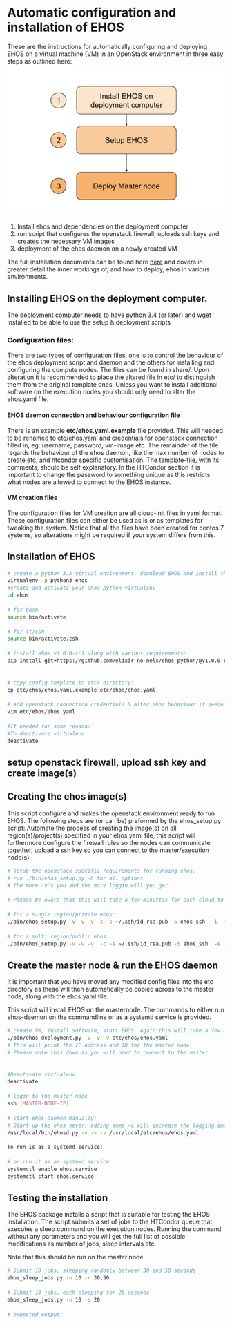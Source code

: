 # Automatic configuration and installation of EHOS

These are the instructions for automatically configuring and deploying
EHOS on a virtual machine (VM) in an OpenStack environment in three
easy steps as outlined here: ![Installation flow](ehos_simple_install_flow.png)

1) Install ehos and dependencies on the deployment computer
2) run script that configures the openstack firewall, uploads ssh keys and creates the necessary VM images
3) deployment of the ehos daemon on a newly created VM

The full installation documents can be found here
[here](installation_full.md) and covers in greater detail the inner
workings of, and how to deploy, ehos in various environments.

## Installing EHOS on the deployment computer.

The deployment computer needs to have python 3.4 (or later) and wget installed
to be able to use the setup & deployment scripts

### Configuration files:

There are two types of configuration files, one is to control the
behaviour of the ehos deployment script and daemon and the others for
installing and configuring the compute nodes. The files can be found
in share/. Upon alteration it is recommended to place the altered file
in etc/ to distinguish them from the original template ones. Unless
you want to install additional software on the execution nodes you
should only need to alter the ehos.yaml file.

#### EHOS daemon connection and behaviour configuration file

There is an example **etc/ehos.yaml.example** file provided. This will
needed to be renamed to etc/ehos.yaml and credentials for openstack
connection filled in, eg: username, password, vm-image etc. The
remainder of the file regards the behaviour of the ehos daemon, like
the max number of nodes to create etc, and htcondor specific
customisation. The template-file, with its comments, should be self
explanatory. In the HTCondor section it is important to change the
password to something unique as this restricts what nodes are allowed
to connect to the EHOS instance.


#### VM creation files

The configuration files for VM creation are all cloud-init files in
yaml format. These configuration files can either be used as is or as
templates for tweaking the system. Notice that all the files have been
created for centos 7 systems, so alterations might be required if your
system differs from this.

## Installation of  EHOS 

```bash
# create a python 3.X virtual environment, download EHOS and install the EHOS requirements.
virtualenv -p python3 ehos
#create and activate your ehos python virtualenv
cd ehos

# for bash
source bin/activate

# for (t)csh
source bin/activate.csh

# install ehos v1.0.0-rc1 along with various requirements:
pip install git+https://github.com/elixir-no-nels/ehos-python/@v1.0.0-rc1


# copy config template to etc/ directory:
cp etc/ehos/ehos.yaml.example etc/ehos/ehos.yaml

# add openstack connection credentials & alter ehos behaviour if needed.
vim etc/ehos/ehos.yaml

#If needed for some reason:
#To deactivate virtualenv:
deactivate
```


## setup openstack firewall, upload ssh key and create image(s)


## Creating the ehos image(s)

This script configure and makes the openstack environment ready to run EHOS.
The following steps are (or can be) preformed by the ehos_setup.py script: 
Automate the process of creating the image(s) on all
region(s)/project(s) specified in your ehos.yaml file, this script
will furthermore configure the firewall rules so the nodes can 
communicate together, upload a ssh key so you can connect to 
the master/execution node(s). 

```bash
# setup the openstack specific requirements for running ehos.
# run ./bin/ehos_setup.py -h for all options
# The more -v's you add the more loggin will you get.

# Please be aware that this will take a few minuttes for each cloud to be initialised 

# for a single region/private ehos:
./bin/ehos_setup.py -v -v -v -c -s ~/.ssh/id_rsa.pub -S ehos_ssh  -i -f ehos_firewall etc/ehos/ehos.yaml

# for a multi region/public ehos:
./bin/ehos_setup.py -v -v -v  -c -s ~/.ssh/id_rsa.pub -S ehos_ssh  -e -f ehos_firewall etc/ehos/ehos.yaml

```



## Create the master node & run the EHOS daemon

It is important that you have moved any modified config files into the
etc directory as these will then automatically be copied across to the
master node, along with the ehos.yaml file.

This script will install EHOS on the masternode. The commands to either 
run ehos-daemon on the commandline or as a systemd service is provided.


```bash
# create VM, install software, start EHOS. Again this will take a few minuttes so be patient.
./bin/ehos_deployment.py -v -v -v etc/ehos/ehos.yaml
# This will print the IP address and ID for the master node. 
# Please note this down as you will need to connect to the master


#Deactivate virtualenv:
deactivate

# logon to the master node
ssh [MASTER-NODE-IP]

# start ehos-daemon manually:
# Start up the ehos sever, adding some -v will increase the logging amount:
/usr/local/bin/ehosd.py -v -v -v /usr/local/etc/ehos/ehos.yaml

To run is as a systemd service:

# or run it as as systemd service
systemctl enable ehos.service
systemctl start ehos.service

```

## Testing the installation

The EHOS package installs a script that is suitable for testing the
EHOS installation. The script submits a set of jobs to the HTCondor
queue that executes a sleep command on the execution nodes. Running
the command without any parameters and you will get the full list of
possible modifications as number of jobs, sleep intervals etc.

Note that this should be run on the master node

```bash
# Submit 10 jobs, sleeping randomly between 30 and 50 seconds 
ehos_sleep_jobs.py -n 10 -r 30,50

# Submit 10 jobs, each sleeping for 20 seconds
ehos_sleep_jobs.py -n 10 -s 20

# expected output:

```
